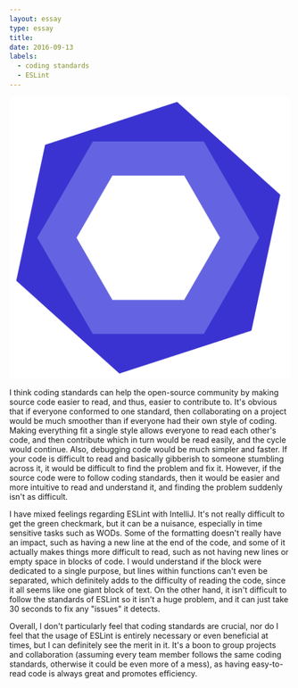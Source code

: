 ```yaml
---
layout: essay
type: essay
title: 
date: 2016-09-13
labels:
  - coding standards
  - ESLint
---
```


<img class="ui medium center floated image" src="../images/eslint.png">

I think coding standards can help the open-source community by making source code easier to read, and thus, easier to contribute to. It's obvious that if everyone conformed to one standard, then collaborating on a project would be much smoother than if everyone had their own style of coding. Making everything fit a single style allows everyone to read each other's code, and then contribute which in turn would be read easily, and the cycle would continue. Also, debugging code would be much simpler and faster. If your code is difficult to read and basically gibberish to someone stumbling across it, it would be difficult to find the problem and fix it. However, if the source code were to follow coding standards, then it would be easier and more intuitive to read and understand it, and finding the problem suddenly isn't as difficult.

I have mixed feelings regarding ESLint with IntelliJ. It's not really difficult to get the green checkmark, but it can be a nuisance, especially in time sensitive tasks such as WODs. Some of the formatting doesn't really have an impact, such as having a new line at the end of the code, and some of it actually makes things more difficult to read, such as not having new lines or empty space in blocks of code. I would understand if the block were dedicated to a single purpose, but lines within functions can't even be separated, which definitely adds to the difficulty of reading the code, since it all seems like one giant block of text. On the other hand, it isn't difficult to follow the standards of ESLint so it isn't a huge problem, and it can just take 30 seconds to fix any "issues" it detects.

Overall, I don't particularly feel that coding standards are crucial, nor do I feel that the usage of ESLint is entirely necessary or even beneficial at times, but I can definitely see the merit in it. It's a boon to group projects and collaboration (assuming every team member follows the same coding standards, otherwise it could be even more of a mess), as having easy-to-read code is always great and promotes efficiency.
